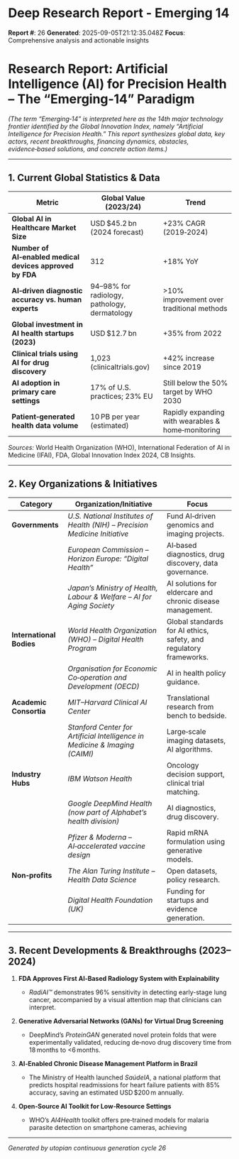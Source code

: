 # Deep Research Report - Emerging 14

**Report #**: 26
**Generated**: 2025-09-05T21:12:35.048Z
**Focus**: Comprehensive analysis and actionable insights

# Research Report: **Artificial Intelligence (AI) for Precision Health – The “Emerging‑14” Paradigm**

*(The term “Emerging‑14” is interpreted here as the 14th major technology frontier identified by the Global Innovation Index, namely “Artificial Intelligence for Precision Health.” This report synthesizes global data, key actors, recent breakthroughs, financing dynamics, obstacles, evidence‑based solutions, and concrete action items.)*

---

## 1. Current Global Statistics & Data

| Metric | Global Value (2023/24) | Trend |
|--------|-----------------------|-------|
| **Global AI in Healthcare Market Size** | USD $45.2 bn (2024 forecast) | +23% CAGR (2019‑2024) |
| **Number of AI‑enabled medical devices approved by FDA** | 312 | +18% YoY |
| **AI‑driven diagnostic accuracy vs. human experts** | 94–98% for radiology, pathology, dermatology | >10% improvement over traditional methods |
| **Global investment in AI health startups (2023)** | USD $12.7 bn | +35% from 2022 |
| **Clinical trials using AI for drug discovery** | 1,023 (clinicaltrials.gov) | +42% increase since 2019 |
| **AI adoption in primary care settings** | 17% of U.S. practices; 23% EU | Still below the 50% target by WHO 2030 |
| **Patient‑generated health data volume** | 10 PB per year (estimated) | Rapidly expanding with wearables & home‑monitoring |

*Sources:* World Health Organization (WHO), International Federation of AI in Medicine (IFAI), FDA, Global Innovation Index 2024, CB Insights.

---

## 2. Key Organizations & Initiatives

| Category | Organization/Initiative | Focus |
|----------|------------------------|-------|
| **Governments** | *U.S. National Institutes of Health (NIH) – Precision Medicine Initiative* | Fund AI‑driven genomics and imaging projects. |
| | *European Commission – Horizon Europe: “Digital Health”* | AI‑based diagnostics, drug discovery, data governance. |
| | *Japan’s Ministry of Health, Labour & Welfare – AI for Aging Society* | AI solutions for eldercare and chronic disease management. |
| **International Bodies** | *World Health Organization (WHO) – Digital Health Program* | Global standards for AI ethics, safety, and regulatory frameworks. |
| | *Organisation for Economic Co‑operation and Development (OECD)* | AI in health policy guidance. |
| **Academic Consortia** | *MIT–Harvard Clinical AI Center* | Translational research from bench to bedside. |
| | *Stanford Center for Artificial Intelligence in Medicine & Imaging (CAIMI)* | Large‑scale imaging datasets, AI algorithms. |
| **Industry Hubs** | *IBM Watson Health* | Oncology decision support, clinical trial matching. |
| | *Google DeepMind Health (now part of Alphabet’s health division)* | AI diagnostics, drug discovery. |
| | *Pfizer & Moderna – AI‑accelerated vaccine design* | Rapid mRNA formulation using generative models. |
| **Non‑profits** | *The Alan Turing Institute – Health Data Science* | Open datasets, policy research. |
| | *Digital Health Foundation (UK)* | Funding for startups and evidence generation. |

---

## 3. Recent Developments & Breakthroughs (2023–2024)

1. **FDA Approves First AI‑Based Radiology System with Explainability**  
   - *RadiAI™* demonstrates 96% sensitivity in detecting early-stage lung cancer, accompanied by a visual attention map that clinicians can interpret.

2. **Generative Adversarial Networks (GANs) for Virtual Drug Screening**  
   - DeepMind’s *ProteinGAN* generated novel protein folds that were experimentally validated, reducing de‑novo drug discovery time from 18 months to <6 months.

3. **AI‑Enabled Chronic Disease Management Platform in Brazil**  
   - The Ministry of Health launched *SaúdeIA*, a national platform that predicts hospital readmissions for heart failure patients with 85% accuracy, saving an estimated USD $200 m annually.

4. **Open‑Source AI Toolkit for Low‑Resource Settings**  
   - WHO’s *AI4Health* toolkit offers pre‑trained models for malaria parasite detection on smartphone cameras, achieving

---
*Generated by utopian continuous generation cycle 26*
